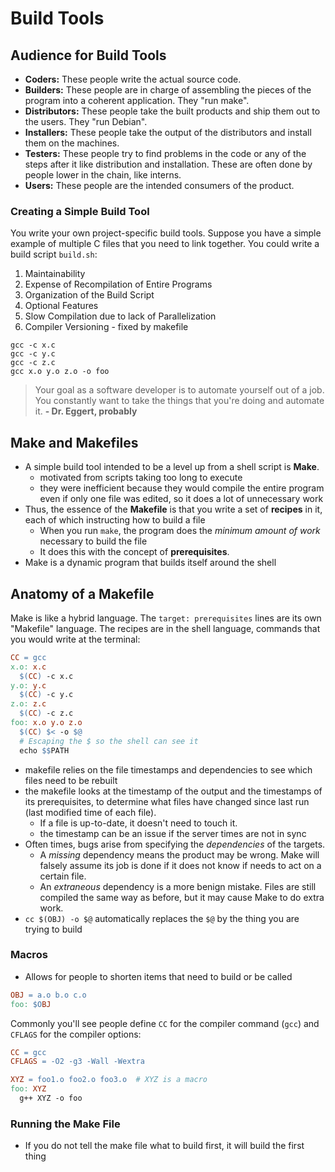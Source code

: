 # Build Tools

## Audience for Build Tools

- **Coders:** These people write the actual source code.
- **Builders:** These people are in charge of assembling the pieces of the program into a coherent application. They "run make".
- **Distributors:** These people take the built products and ship them out to the users. They "run Debian".
- **Installers:** These people take the output of the distributors and install them on the machines.
- **Testers:** These people try to find problems in the code or any of the steps after it like distribution and installation. These are often done by people lower in the chain, like interns.
- **Users:** These people are the intended consumers of the product.

### Creating a Simple Build Tool

You write your own project-specific build tools. Suppose you have a simple example of multiple C files that you need to link together. You could write a build script `build.sh`:

1. Maintainability
2. Expense of Recompilation of Entire Programs
3. Organization of the Build Script
4. Optional Features
5. Slow Compilation due to lack of Parallelization
6. Compiler Versioning - fixed by makefile

```shell
gcc -c x.c
gcc -c y.c
gcc -c z.c
gcc x.o y.o z.o -o foo
```

> Your goal as a software developer is to automate yourself out of a job. You constantly want to take the things that you're doing and automate it. **- Dr. Eggert, probably**

## Make and Makefiles

- A simple build tool intended to be a level up from a shell script is **Make**.
  - motivated from scripts taking too long to execute
  - they were inefficient because they would compile the entire program even if only one file was edited, so it does a lot of unnecessary work
- Thus, the essence of the **Makefile** is that you write a set of **recipes** in it, each of which instructing how to build a file
  - When you run `make`, the program does the *minimum amount of work* necessary to build the file
  - It does this with the concept of **prerequisites**.
- Make is a dynamic program that builds itself around the shell

## Anatomy of a Makefile

Make is like a hybrid language. The `target: prerequisites` lines are its own "Makefile" language. The recipes are in the shell language, commands that you would write at the terminal:

```makefile
CC = gcc
x.o: x.c
  $(CC) -c x.c
y.o: y.c
  $(CC) -c y.c
z.o: z.c
  $(CC) -c z.c
foo: x.o y.o z.o
  $(CC) $< -o $@
  # Escaping the $ so the shell can see it
  echo $$PATH
```

- makefile relies on the file timestamps and dependencies to see which files need to be rebuilt
- the makefile looks at the timestamp of the output and the timestamps of its prerequisites,  to determine what files have changed since last run (last modified time of each file).
  - If a file is up-to-date, it doesn't need to touch it.
  - the timestamp can be an issue if the server times are not in sync
- Often times, bugs arise from specifying the *dependencies* of the targets.
  - A *missing* dependency means the product may be wrong. Make will falsely assume its job is done if it does not know if needs to act on a certain file.
  - An *extraneous* dependency is a more benign mistake. Files are still compiled the same way as before, but it may cause Make to do extra work.
- `cc $(OBJ) -o $@`  automatically replaces the `$@` by the thing you are trying to build

### Macros

- Allows for people to shorten items that need to build or be called

```makefile
OBJ = a.o b.o c.o
foo: $OBJ
```

Commonly you'll see people define `CC` for the compiler command (`gcc`) and `CFLAGS` for the compiler options:

```makefile
CC = gcc
CFLAGS = -O2 -g3 -Wall -Wextra
```

```makefile
XYZ = foo1.o foo2.o foo3.o  # XYZ is a macro
foo: XYZ
  g++ XYZ -o foo
```

### Running the Make File

- If you do not tell the make file what to build first, it will build the first thing
